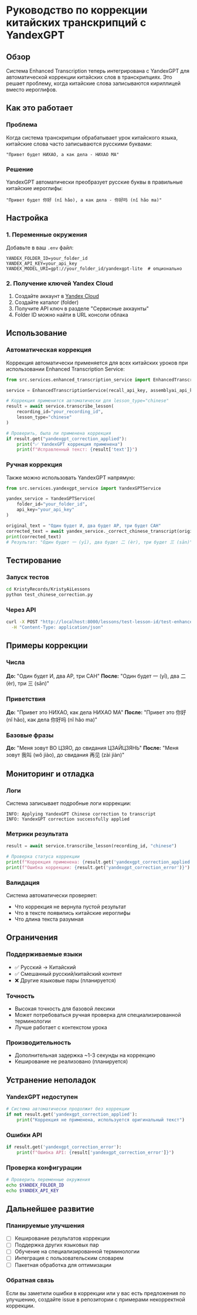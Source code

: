# Руководство по коррекции китайских транскрипций с YandexGPT

## Обзор

Система Enhanced Transcription теперь интегрирована с YandexGPT для автоматической коррекции китайских слов в транскрипциях. Это решает проблему, когда китайские слова записываются кириллицей вместо иероглифов.

## Как это работает

### Проблема
Когда система транскрипции обрабатывает урок китайского языка, китайские слова часто записываются русскими буквами:
```
"Привет будет НИХАО, а как дела - НИХАО МА"
```

### Решение
YandexGPT автоматически преобразует русские буквы в правильные китайские иероглифы:
```
"Привет будет 你好 (nǐ hǎo), а как дела - 你好吗 (nǐ hǎo ma)"
```

## Настройка

### 1. Переменные окружения
Добавьте в ваш `.env` файл:
```env
YANDEX_FOLDER_ID=your_folder_id
YANDEX_API_KEY=your_api_key
YANDEX_MODEL_URI=gpt://your_folder_id/yandexgpt-lite  # опционально
```

### 2. Получение ключей Yandex Cloud
1. Создайте аккаунт в [Yandex Cloud](https://cloud.yandex.ru/)
2. Создайте каталог (folder)
3. Получите API ключ в разделе "Сервисные аккаунты"
4. Folder ID можно найти в URL консоли облака

## Использование

### Автоматическая коррекция
Коррекция автоматически применяется для всех китайских уроков при использовании Enhanced Transcription Service:

```python
from src.services.enhanced_transcription_service import EnhancedTranscriptionService

service = EnhancedTranscriptionService(recall_api_key, assemblyai_api_key)

# Коррекция применится автоматически для lesson_type="chinese"
result = await service.transcribe_lesson(
    recording_id="your_recording_id",
    lesson_type="chinese"
)

# Проверить, была ли применена коррекция
if result.get("yandexgpt_correction_applied"):
    print("✅ YandexGPT коррекция применена")
    print(f"Исправленный текст: {result['text']}")
```

### Ручная коррекция
Также можно использовать YandexGPT напрямую:

```python
from src.services.yandexgpt_service import YandexGPTService

yandex_service = YandexGPTService(
    folder_id="your_folder_id",
    api_key="your_api_key"
)

original_text = "Один будет И, два будет АР, три будет САН"
corrected_text = await yandex_service._correct_chinese_transcript(original_text)
print(corrected_text)
# Результат: "Один будет 一 (yī), два будет 二 (èr), три будет 三 (sān)"
```

## Тестирование

### Запуск тестов
```bash
cd KristyRecords/KristyAiLessons
python test_chinese_correction.py
```

### Через API
```bash
curl -X POST "http://localhost:8000/lessons/test-lesson-id/test-enhanced-transcription" \
  -H "Content-Type: application/json"
```

## Примеры коррекции

### Числа
**До:** "Один будет И, два АР, три САН"
**После:** "Один будет 一 (yī), два 二 (èr), три 三 (sān)"

### Приветствия
**До:** "Привет это НИХАО, как дела НИХАО МА"
**После:** "Привет это 你好 (nǐ hǎo), как дела 你好吗 (nǐ hǎo ma)"

### Базовые фразы
**До:** "Меня зовут ВО ЦЗЯО, до свидания ЦЗАЙЦЗЯНЬ"
**После:** "Меня зовут 我叫 (wǒ jiào), до свидания 再见 (zài jiàn)"

## Мониторинг и отладка

### Логи
Система записывает подробные логи коррекции:
```
INFO: Applying YandexGPT Chinese correction to transcript
INFO: YandexGPT correction successfully applied
```

### Метрики результата
```python
result = await service.transcribe_lesson(recording_id, "chinese")

# Проверка статуса коррекции
print(f"Коррекция применена: {result.get('yandexgpt_correction_applied')}")
print(f"Ошибка коррекции: {result.get('yandexgpt_correction_error')}")
```

### Валидация
Система автоматически проверяет:
- Что коррекция не вернула пустой результат
- Что в тексте появились китайские иероглифы
- Что длина текста разумная

## Ограничения

### Поддерживаемые языки
- ✅ Русский → Китайский
- ✅ Смешанный русский/китайский контент
- ❌ Другие языковые пары (планируется)

### Точность
- Высокая точность для базовой лексики
- Может потребоваться ручная проверка для специализированной терминологии
- Лучше работает с контекстом урока

### Производительность
- Дополнительная задержка ~1-3 секунды на коррекцию
- Кеширование не реализовано (планируется)

## Устранение неполадок

### YandexGPT недоступен
```python
# Система автоматически продолжит без коррекции
if not result.get('yandexgpt_correction_applied'):
    print("Коррекция не применена, используется оригинальный текст")
```

### Ошибки API
```python
if result.get('yandexgpt_correction_error'):
    print(f"Ошибка API: {result['yandexgpt_correction_error']}")
```

### Проверка конфигурации
```bash
# Проверить переменные окружения
echo $YANDEX_FOLDER_ID
echo $YANDEX_API_KEY
```

## Дальнейшее развитие

### Планируемые улучшения
- [ ] Кеширование результатов коррекции
- [ ] Поддержка других языковых пар
- [ ] Обучение на специализированной терминологии
- [ ] Интеграция с пользовательским словарем
- [ ] Пакетная обработка для оптимизации

### Обратная связь
Если вы заметили ошибки в коррекции или у вас есть предложения по улучшению, создайте issue в репозитории с примерами некорректной коррекции. 